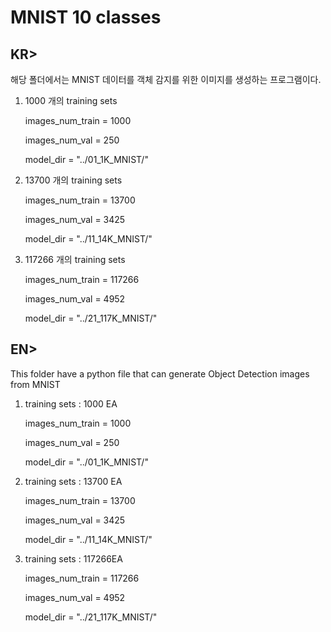 # MNIST 10 classes

## KR> 

해당 폴더에서는 MNIST 데이터를 객체 감지를 위한 이미지를 생성하는 프로그램이다.

1) 1000 개의 training sets

    images_num_train = 1000

    images_num_val = 250

    model_dir = "../01_1K_MNIST/"

2) 13700 개의 training sets

    images_num_train = 13700
    
    images_num_val = 3425
    
    model_dir = "../11_14K_MNIST/"

3) 117266 개의 training sets

    images_num_train = 117266
    
    images_num_val = 4952
    
    model_dir = "../21_117K_MNIST/"

## EN> 

This folder have a python file that can generate Object Detection images from MNIST

1) training sets : 1000 EA

    images_num_train = 1000
    
    images_num_val = 250
    
    model_dir = "../01_1K_MNIST/"

2) training sets : 13700 EA

    images_num_train = 13700
    
    images_num_val = 3425
    
    model_dir = "../11_14K_MNIST/"

3) training sets : 117266EA

    images_num_train = 117266
    
    images_num_val = 4952
    
    model_dir = "../21_117K_MNIST/"



